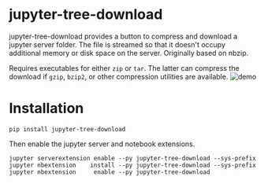 # jupyter-tree-download
jupyter-tree-download provides a button to compress and download a jupyter server folder. The file is streamed so that it doesn't occupy additional memory or disk space on the server. Originally based on nbzip.

Requires executables for either `zip` or `tar`. The latter can compress the download if `gzip`, `bzip2`, or other compression utilities are available.
![demo](doc/demo.gif)

# Installation

```
pip install jupyter-tree-download
```

Then enable the jupyter server and notebook extensions.

```
jupyter serverextension enable --py jupyter-tree-download --sys-prefix
jupyter nbextension    install --py jupyter-tree-download --sys-prefix
jupyter nbextension     enable --py jupyter-tree-download
```
